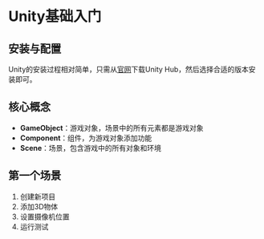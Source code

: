 # Unity基础入门

## 安装与配置
Unity的安装过程相对简单，只需从[官网](https://unity.com/)下载Unity Hub，然后选择合适的版本安装即可。

## 核心概念
- **GameObject**：游戏对象，场景中的所有元素都是游戏对象
- **Component**：组件，为游戏对象添加功能
- **Scene**：场景，包含游戏中的所有对象和环境

## 第一个场景
1. 创建新项目
2. 添加3D物体
3. 设置摄像机位置
4. 运行测试